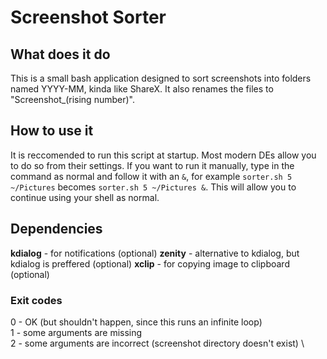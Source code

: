 # Screenshot Sorter

## What does it do

This is a small bash application designed to sort screenshots into folders named YYYY-MM, kinda like ShareX. It also renames the files to "Screenshot_(rising number)".

## How to use it

It is reccomended to run this script at startup. Most modern DEs allow you to do so from their settings. If you want to run it manually, type in the command as normal and follow it with an `&`, for example `sorter.sh 5 ~/Pictures` becomes `sorter.sh 5 ~/Pictures &`. This will allow you to continue using your shell as normal.

## Dependencies

**kdialog** - for notifications (optional)
**zenity** - alternative to kdialog, but kdialog is preffered (optional)
**xclip** - for copying image to clipboard (optional)

### Exit codes

0 - OK (but shouldn't happen, since this runs an infinite loop) \
1 - some arguments are missing \
2 - some arguments are incorrect (screenshot directory doesn't exist) \
